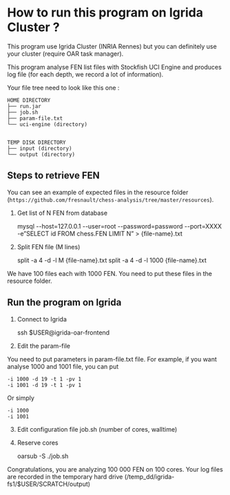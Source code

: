 How to run this program on Igrida Cluster ?
===================

This program use Igrida Cluster (INRIA Rennes) but you can definitely use your cluster (require OAR task manager).

This program analyse FEN list files with Stockfish UCI Engine and produces log file (for each depth, we record a lot of information).

Your file tree need to look like this one :

    HOME DIRECTORY
    ├── run.jar
    ├── job.sh
    ├── param-file.txt
    └── uci-engine (directory)


    TEMP DISK DIRECTORY
    ├── input (directory)
    └── output (directory)

## Steps to retrieve FEN ##

You can see an example of expected files in the resource folder (`https://github.com/fresnault/chess-analysis/tree/master/resources`).

1) Get list of N FEN from database

    mysql --host=127.0.0.1 --user=root --password=password --port=XXXX -e”SELECT id FROM chess.FEN LIMIT N” > {file-name}.txt

2) Split FEN file (M lines)

    split -a 4 -d -l M {file-name}.txt
    split -a 4 -d -l 1000 {file-name}.txt

We have 100 files each with 1000 FEN. You need to put these files in the resource folder.

## Run the program on Igrida ##

1) Connect to Igrida

    ssh $USER@igrida-oar-frontend

2) Edit the param-file

You need to put parameters in param-file.txt file.
For example, if you want analyse 1000 and 1001 file, you can put

    -i 1000 -d 19 -t 1 -pv 1
    -i 1001 -d 19 -t 1 -pv 1

Or simply

    -i 1000
    -i 1001

3) Edit configuration file job.sh (number of cores, walltime)

4) Reserve cores

    oarsub -S ./job.sh

Congratulations, you are analyzing 100 000 FEN on 100 cores.
Your log files are recorded in the temporary hard drive (/temp_dd/igrida-fs1/$USER/SCRATCH/output)
